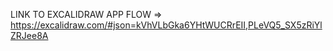 LINK TO EXCALIDRAW APP FLOW => https://excalidraw.com/#json=kVhVLbGka6YHtWUCRrEII,PLeVQ5_SX5zRiYlZRJee8A
